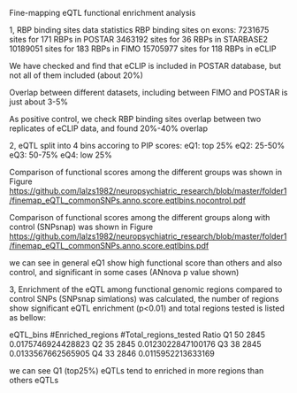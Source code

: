 Fine-mapping eQTL functional enrichment analysis
 
1, RBP binding sites data statistics
RBP binding sites on exons:
7231675 sites for 171 RBPs in  POSTAR
3463192 sites for 36 RBPs in STARBASE2
10189051 sites for 183 RBPs in FIMO
15705977 sites for 118 RBPs in eCLIP

We have checked and find that eCLIP is included in POSTAR database, but not all of them included (about 20%)

Overlap between different datasets, including between FIMO and POSTAR is just about 3-5%

As positive control, we check RBP binding sites overlap between two replicates of eCLIP data, and found 20%-40% overlap


2, eQTL split into 4 bins accoring to PIP scores:
eQ1: top 25%
eQ2: 25-50%
eQ3: 50-75%
eQ4: low 25%

Comparison of functional scores among the different groups was shown in Figure
https://github.com/lalzs1982/neuropsychiatric_research/blob/master/folder1/finemap_eQTL_commonSNPs.anno.score.eqtlbins.nocontrol.pdf
  
Comparison of functional scores among the different groups along with control (SNPsnap) was shown in Figure
https://github.com/lalzs1982/neuropsychiatric_research/blob/master/folder1/finemap_eQTL_commonSNPs.anno.score.eqtlbins.pdf

we can see in general eQ1 show high functional score than others and also control, and significant in some cases (ANnova p value shown)


3, Enrichment of the eQTL among functional genomic regions compared to control SNPs (SNPsnap simlations) was calculated, the number of regions show significant eQTL enrichment (p<0.01) and total regions tested is listed as bellow: 

eQTL_bins	#Enriched_regions	#Total_regions_tested	Ratio
Q1	50	2845	0.0175746924428823
Q2	35	2845	0.0123022847100176
Q3	38	2845	0.0133567662565905
Q4	33	2846	0.0115952213633169

we can see Q1 (top25%) eQTLs tend to enriched in more regions than others eQTLs

 
